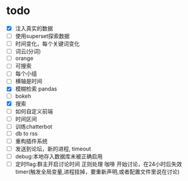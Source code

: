# todo
- [x]  注入真实的数据
- [ ]  使用superset探索数据
 - [ ] 时间变化，每个关键词变化
 - [ ] 词云(分词)
 - [ ] orange
 - [ ] 可搜索
 - [ ] 每个小组
 - [ ] 横轴是时间
- [x] 模糊检索 pandas 
- [ ] bokeh
 - [x] 搜索
 - [ ] 如何自定义前端
 - [ ] 时间区间
 - [ ] 训练chatterbot
 - [ ] db to rss
 - [ ] 重构插件系统
 - [ ] 发送到论坛，新的进程, timeout
 - [ ] debug:本地存入数据库未被正确启用
 - [ ] 定时flag:群主开启讨论时间 正则处理 咖啡 开始讨论，在24小时后失效 timer(触发全局变量,进程挂掉，要重新声明,或者配置文件里说在讨论)
